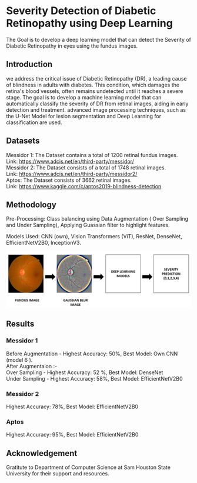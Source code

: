 
# Severity Detection of Diabetic Retinopathy using Deep Learning

The Goal is to develop a deep learning model that can detect the Severity of Diabetic Retinopathy in eyes using the fundus images.

## Introduction

we address the critical issue of Diabetic Retinopathy (DR), a leading cause of blindness in adults with diabetes. This condition, which damages the retina's blood vessels, often remains undetected until it reaches a severe stage. The goal is to develop a machine learning model that can automatically classify the severity of DR from retinal images, aiding in early detection and treatment.  advanced image processing techniques, such as the U-Net Model for lesion segmentation and Deep Learning for classification are used.

## Datasets

Messidor 1: The Dataset contains a total of 1200 retinal fundus images.  
Link: https://www.adcis.net/en/third-party/messidor/  
Messidor 2: The Dataset consists of a total of 1748 retinal images.                      
Link: https://www.adcis.net/en/third-party/messidor2/   
Aptos:  The Dataset consists of 3662 retinal images.                     
Link: https://www.kaggle.com/c/aptos2019-blindness-detection

## Methodology

Pre-Processing: Class balancing using Data Augmentation ( Over Sampling and Under Sampling),
Applying Guassian filter to highlight features.  

Models Used: CNN (own), Vision Transformers (ViT), ResNet, DenseNet, EfficientNetV2B0, InceptionV3.

![Methodology](images/Methodology.png)

## Results

### Messidor 1
Before Augmentation - Highest Accuracy: 50%, Best Model: Own CNN (model 6 ).  
After Augmentaion :-  
Over Sampling - Highest Accuracy: 52 %, Best Model: DenseNet  
Under Sampling - Highest Accuracy: 58%, Best Model: EfficientNetV2B0

### Messidor 2
Highest Accuracy: 78%, Best Model: EfficientNetV2B0 

### Aptos
Highest Accuracy: 95%, Best Model: EfficientNetV2B0

## Acknowledgement
Gratitute to Department of Computer Science at Sam Houston State University for their support and resources.


